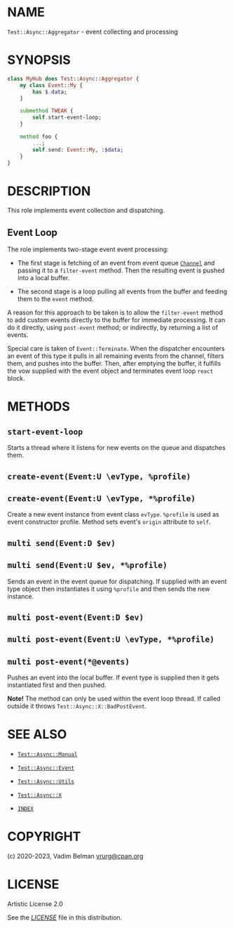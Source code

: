 # NAME

`Test::Async::Aggregator` - event collecting and processing

# SYNOPSIS

``` raku
class MyHub does Test::Async::Aggregator {
    my class Event::My {
        has $.data;
    }

    submethod TWEAK {
        self.start-event-loop;
    }

    method foo {
        ...;
        self.send: Event::My, :$data;
    }
}
```

# DESCRIPTION

This role implements event collection and dispatching.

## Event Loop

The role implements two-stage event event processing:

  - The first stage is fetching of an event from event queue [`Channel`](https://docs.raku.org/type/Channel) and passing it to a `filter-event` method. Then the resulting event is pushed into a local buffer.

  - The second stage is a loop pulling all events from the buffer and feeding them to the `event` method.

A reason for this approach to be taken is to allow the `filter-event` method to add custom events directly to the buffer for immediate processing. It can do it directly, using `post-event` method; or indirectly, by returning a list of events.

Special care is taken of `Event::Terminate`. When the dispatcher encounters an event of this type it pulls in all remaining events from the channel, filters them, and pushes into the buffer. Then, after emptying the buffer, it fulfills the vow supplied with the event object and terminates event loop `react` block.

# METHODS

## `start-event-loop`

Starts a thread where it listens for new events on the queue and dispatches them.

## `create-event(Event:U \evType, %profile)`

## `create-event(Event:U \evType, *%profile)`

Create a new event instance from event class `evType`. `%profile` is used as event constructor profile. Method sets event's `origin` attribute to `self`.

## `multi send(Event:D $ev)`

## `multi send(Event:U $ev, *%profile)`

Sends an event in the event queue for dispatching. If supplied with an event type object then instantiates it using `%profile` and then sends the new instance.

## `multi post-event(Event:D $ev)`

## `multi post-event(Event:U \evType, *%profile)`

## `multi post-event(*@events)`

Pushes an event into the local buffer. If event type is supplied then it gets instantiated first and then pushed.

**Note\!** The method can only be used within the event loop thread. If called outside it throws `Test::Async::X::BadPostEvent`.

# SEE ALSO

  - [`Test::Async::Manual`](Manual.md)

  - [`Test::Async::Event`](Event.md)

  - [`Test::Async::Utils`](Utils.md)

  - [`Test::Async::X`](X.md)

  - [`INDEX`](../../../../INDEX.md)

# COPYRIGHT

(c) 2020-2023, Vadim Belman <vrurg@cpan.org>

# LICENSE

Artistic License 2.0

See the [*LICENSE*](../../../../LICENSE) file in this distribution.
